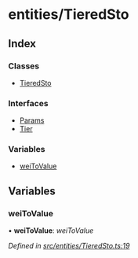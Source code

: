 # entities/TieredSto

## Index

### Classes

* [TieredSto](../classes/_entities_tieredsto_.tieredsto.md)

### Interfaces

* [Params](../interfaces/_entities_tieredsto_.params.md)
* [Tier](../interfaces/_entities_tieredsto_.tier.md)

### Variables

* [weiToValue](_entities_tieredsto_.md#weitovalue)

## Variables

### weiToValue

• **weiToValue**: _weiToValue_

_Defined in_ [_src/entities/TieredSto.ts:19_](https://github.com/PolymathNetwork/polymath-sdk/blob/e8bbc1e/src/entities/TieredSto.ts#L19)

